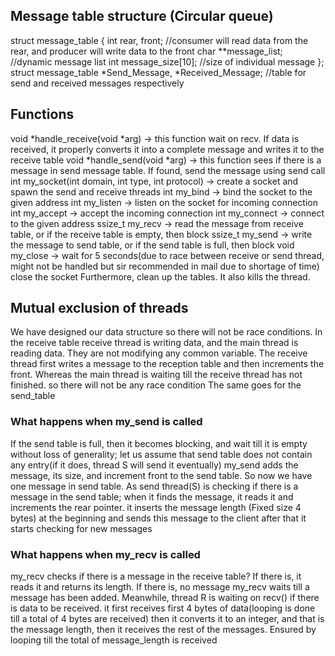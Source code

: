 ## Message table structure (Circular queue)
struct message_table
{
    int rear, front; //consumer will read data from the rear, and producer will write data to the front
    char **message_list; //dynamic message list
    int message_size[10]; //size of individual message
};
struct message_table *Send_Message, *Received_Message; //table for send and received messages respectively

## Functions

void *handle_receive(void *arg) -> this function wait on recv. If data is received, it properly converts it into a complete message and writes it to the receive table
void *handle_send(void *arg) -> this function sees if there is a message in send message table. If found, send the message using send call
int my_socket(int domain, int type, int protocol) -> create a socket and spawn the send and receive threads
int my_bind -> bind the socket to the given address
int my_listen -> listen on the socket for incoming connection
int my_accept -> accept the incoming connection
int my_connect -> connect to the given address
ssize_t my_recv -> read the message from receive table, or if the receive table is empty, then block
ssize_t my_send -> write the message to send table, or if the send table is full, then block
void my_close -> wait for 5 seconds(due to race between receive or send thread, might not be handled but sir recommended in mail due to shortage of time) close the socket 
Furthermore, clean up the tables. It also kills the thread.

## Mutual exclusion of threads
We have designed our data structure so there will not be race conditions.
In the receive table receive thread is writing data, and the main thread is reading data. They are not 
modifying any common variable. The receive thread first writes a message to the reception table
and then increments the front. Whereas the main thread is waiting till the receive thread has not finished.
so there will not be any race condition
The same goes for the send_table

### What happens when my_send is called
If the send table is full, then it becomes blocking, and wait till it is empty
without loss of generality; let us assume that send table does not contain any entry(if it does, thread S will send it eventually)
my_send adds the message, its size, and increment front to the send table.
So now we have one message in send table.
As send thread(S) is checking if there is a message in the send table; when it finds the message,
it reads it and increments the rear pointer.
it inserts the message length (Fixed size 4 bytes) at the beginning and sends this message to the client
after that it starts checking for new messages

### What happens when my_recv is called
my_recv checks if there is a message in the receive table? If there is, it reads it and returns its length.
If there is, no message my_recv waits till a  message has been added.
Meanwhile, thread R is waiting on recv() if there is data to be received.
it first receives first 4 bytes of data(looping is done till a total of 4 bytes are received)
then it converts it to an integer, and that is the message length,
then it receives the rest of the messages. Ensured by looping till the total of message_length is received